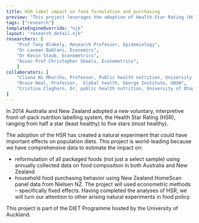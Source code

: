 ```yaml
---
title: HSR label impact on food formulation and purchasing
preview: "This project leverages the adoption of Health Star Rating (HSR) food labels as a 'natural experiment', to estimate the impacts on household food formulation, and purchasing behaviour."
tags: ["research"]
templateEngineOverride: "njk"
layout: "research_detail.njk"
researchers: [
	"Prof Tony Blakely, Research Professor, Epidemiology",
	"Dr Laxman Bablani, Economics",
	"Dr Kevin Staub, Econometrics",
	"Assoc Prof Christopher Skeels, Econometrics",
	]
collaborators: [
	"Cliona Ni Mhurchu, Professor, Public health nutrition, University of Auckland",
	"Bruce Neal, Professor,  Global health, George Institute, UNSW",
	"Cristina Cleghorn, Dr, public health nutrition, University of Otago"
]
---
```


In 2014 Australia and New Zealand adopted a new voluntary, interpretive front-of-pack nutrition labelling system, the Health Star Rating (HSR), ranging from half a star (least healthy) to five stars (most healthy).

The adoption of the HSR has created a natural experiment that could have important effects on population diets. This project is world-leading because we have comprehensive data to estimate the impact on:

-   reformulation of all packaged foods (not just a select sample) using annually collected data on food composition in both Australia and New Zealand
-   household food purchasing behavior using New Zealand HomeScan panel data from Nielsen NZ.
    The project will used econometric methods – specifically fixed effects. Having completed the analyses of HSR, we will turn our attention to other arising natural experiments in food policy.

This project is part of the DIET Programme hosted by the University of Auckland.
